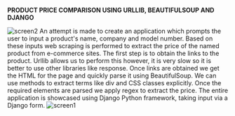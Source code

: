 **PRODUCT PRICE COMPARISON USING URLLIB, BEAUTIFULSOUP AND DJANGO**

![screen2](https://user-images.githubusercontent.com/41965125/70683460-7c241d80-1cc8-11ea-954b-c8b713168510.png)
An attempt is made to create an application which prompts the user to input a product's name, company and model number. Based on these
inputs web scraping is performed to extract the price of the named product from e-commerce sites. 
The first step is to obtain the links to the product. Urllib allows us to perform this however, it is very slow so it is better to use other
libraries like response. Once links are obtained we get the HTML for the page and quickly parse it using BeautifulSoup. We can use methods 
to extract terms like div and CSS classes explicitly. Once the required elements are parsed we apply regex to extract the price. 
The entire application is showcased using Django Python framework, taking input via a Django form.
![screen1](https://user-images.githubusercontent.com/41965125/70683596-ef2d9400-1cc8-11ea-8006-3f5e959478c9.png)
